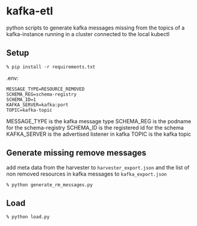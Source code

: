 # kafka-etl

python scripts to generate kafka messages missing from the topics of a kafka-instance running in a cluster connected to the local kubectl

## Setup

```
% pip install -r requirements.txt
```

.env:

```
MESSAGE_TYPE=RESOURCE_REMOVED
SCHEMA_REG=schema-registry
SCHEMA_ID=1
KAFKA_SERVER=kafka:port
TOPIC=kafka-topic
```

MESSAGE_TYPE is the kafka message type
SCHEMA_REG is the podname for the schema-registry
SCHEMA_ID is the registered id for the schema
KAFKA_SERVER is the advertised listener in kafka
TOPIC is the kafka topic

## Generate missing remove messages
add meta data from the harvester to `harvester_export.json` and the list of non removed resources in kafka messages to `kafka_export.json`
```
% python generate_rm_messages.py
```

## Load

```
% python load.py
```
